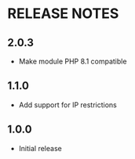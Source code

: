 # RELEASE NOTES

## 2.0.3
* Make module PHP 8.1 compatible

## 1.1.0
* Add support for IP restrictions

## 1.0.0
* Initial release